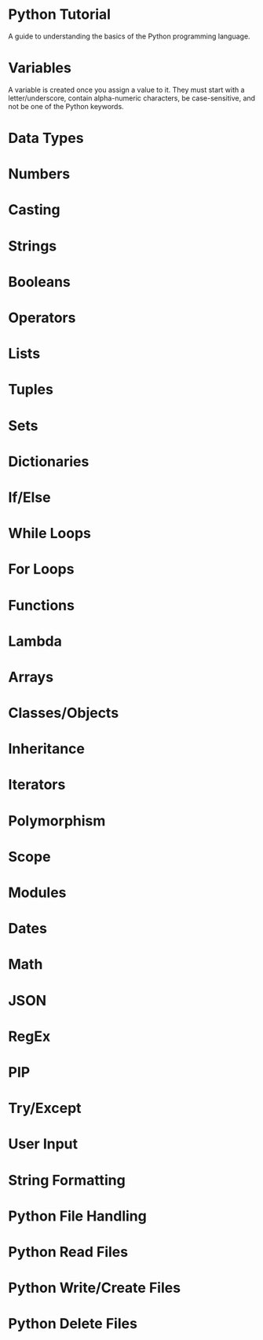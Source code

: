 # Python Tutorial

A guide to understanding the basics of the Python programming language.

# Variables
A variable is created once you assign a value to it. They must start with a letter/underscore, contain alpha-numeric characters, be case-sensitive, and not be one of the Python keywords.
# Data Types

# Numbers

# Casting

# Strings

# Booleans

# Operators

# Lists

# Tuples

# Sets

# Dictionaries

# If/Else

# While Loops

# For Loops

# Functions

# Lambda

# Arrays

# Classes/Objects

# Inheritance

# Iterators

# Polymorphism

# Scope

# Modules

# Dates

# Math

# JSON

# RegEx

# PIP

# Try/Except

# User Input

# String Formatting

# Python File Handling

# Python Read Files

# Python Write/Create Files

# Python Delete Files

